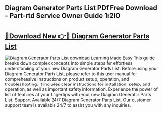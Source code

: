 ## Diagram Generator Parts List PDf Free Download - Part-rtd Service Owner Guide 1r2IO

# <h2><a href="http://dfswoa.blite.top/?on=Diagram+Generator+Parts+List">🔗Download New 👉🔴 Diagram Generator Parts List</a></h2>

[![Diagram Generator Parts List download](https://i.imgur.com/lujVjoI.png)](http://dfswoa.blite.top/?on=Diagram+Generator+Parts+List)
Learning Made Easy This guide breaks down complex concepts into simple steps for effortless understanding of your new Diagram Generator Parts List. Before using your Diagram Generator Parts List, please refer to this user manual for comprehensive instructions on product setup, operation, and troubleshooting. It includes clear instructions for installation, setup, and operation, as well as important safety information. Experience the power of list of features at your fingertips with your new Diagram Generator Parts List. Support Available 24/7 Diagram Generator Parts List. Our customer support team is available 24/7 to assist you with any inquiries.
